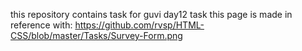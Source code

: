 this repository contains task for guvi day12 task
this page is made in reference with:  https://github.com/rvsp/HTML-CSS/blob/master/Tasks/Survey-Form.png

